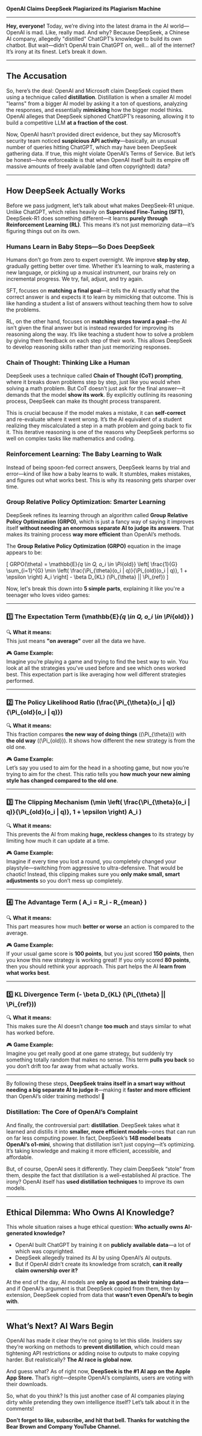 **OpenAI Claims DeepSeek Plagiarized its Plagiarism Machine**

---

**Hey, everyone!** Today, we’re diving into the latest drama in the AI world—OpenAI is mad. Like, really mad. And why? Because DeepSeek, a Chinese AI company, allegedly "distilled" ChatGPT’s knowledge to build its own chatbot. But wait—didn’t OpenAI train ChatGPT on, well… all of the internet? It’s irony at its finest. Let’s break it down.

---

## **The Accusation**

So, here’s the deal: OpenAI and Microsoft claim DeepSeek copied them using a technique called **distillation**. Distillation is when a smaller AI model "learns" from a bigger AI model by asking it a ton of questions, analyzing the responses, and essentially **mimicking** how the bigger model thinks. OpenAI alleges that DeepSeek siphoned ChatGPT’s reasoning, allowing it to build a competitive LLM **at a fraction of the cost**.

Now, OpenAI hasn’t provided direct evidence, but they say Microsoft’s security team noticed **suspicious API activity**—basically, an unusual number of queries hitting ChatGPT, which may have been DeepSeek gathering data. If true, this might violate OpenAI’s Terms of Service. But let’s be honest—how enforceable is that when OpenAI itself built its empire off massive amounts of freely available (and often copyrighted) data?

---

## **How DeepSeek Actually Works**

Before we pass judgment, let’s talk about what makes DeepSeek-R1 unique. Unlike ChatGPT, which relies heavily on **Supervised Fine-Tuning (SFT)**, DeepSeek-R1 does something different—it learns **purely through Reinforcement Learning (RL)**. This means it’s not just memorizing data—it’s figuring things out on its own.

### **Humans Learn in Baby Steps—So Does DeepSeek**
Humans don’t go from zero to expert overnight. We improve **step by step**, gradually getting better over time. Whether it’s learning to walk, mastering a new language, or picking up a musical instrument, our brains rely on incremental progress. We try, fail, adjust, and try again. 

SFT, focuses on **matching a final goal**—it tells the AI exactly what the correct answer is and expects it to learn by mimicking that outcome. This is like handing a student a list of answers without teaching them how to solve the problems.

RL, on the other hand, focuses on **matching steps toward a goal**—the AI isn’t given the final answer but is instead rewarded for improving its reasoning along the way. It’s like teaching a student how to solve a problem by giving them feedback on each step of their work. This allows DeepSeek to develop reasoning skills rather than just memorizing responses.

### **Chain of Thought: Thinking Like a Human**
DeepSeek uses a technique called **Chain of Thought (CoT) prompting**, where it breaks down problems step by step, just like you would when solving a math problem. But CoT doesn’t just ask for the final answer—it demands that the model **show its work**. By explicitly outlining its reasoning process, DeepSeek can make its thought process transparent. 

This is crucial because if the model makes a mistake, it can **self-correct** and re-evaluate where it went wrong. It’s the AI equivalent of a student realizing they miscalculated a step in a math problem and going back to fix it. This iterative reasoning is one of the reasons why DeepSeek performs so well on complex tasks like mathematics and coding.

### **Reinforcement Learning: The Baby Learning to Walk**
Instead of being spoon-fed correct answers, DeepSeek learns by trial and error—kind of like how a baby learns to walk. It stumbles, makes mistakes, and figures out what works best. This is why its reasoning gets sharper over time.

### **Group Relative Policy Optimization: Smarter Learning**
DeepSeek refines its learning through an algorithm called **Group Relative Policy Optimization (GRPO)**, which is just a fancy way of saying it improves itself **without needing an enormous separate AI to judge its answers**. That makes its training process **way more efficient** than OpenAI’s methods.

The **Group Relative Policy Optimization (GRPO)** equation in the image appears to be:

\[
GRPO(\theta) = \mathbb{E}_{q \in Q, o_i \in \Pi_{old}} \left[ \frac{1}{G} \sum_{i=1}^{G} \min \left( \frac{\Pi_{\theta}(o_i | q)}{\Pi_{old}(o_i | q)}, 1 + \epsilon \right) A_i \right] - \beta D_{KL} (\Pi_{\theta} || \Pi_{ref})
\]

Now, let's break this down into **5 simple parts**, explaining it like you're a teenager who loves video games:

---

### **1️⃣ The Expectation Term** \(\mathbb{E}_{q \in Q, o_i \in \Pi_{old}} \)
🔍 **What it means:**  
This just means **"on average"** over all the data we have.  

🎮 **Game Example:**  
Imagine you’re playing a game and trying to find the best way to win. You look at all the strategies you've used before and see which ones worked best. This expectation part is like averaging how well different strategies performed.

---

### **2️⃣ The Policy Likelihood Ratio** \(\frac{\Pi_{\theta}(o_i | q)}{\Pi_{old}(o_i | q)}\)
🔍 **What it means:**  
This fraction compares **the new way of doing things** (\(\Pi_{\theta}\)) with **the old way** (\(\Pi_{old}\)). It shows how different the new strategy is from the old one.

🎮 **Game Example:**  
Let’s say you used to aim for the head in a shooting game, but now you’re trying to aim for the chest. This ratio tells you **how much your new aiming style has changed compared to the old one**.

---

### **3️⃣ The Clipping Mechanism** \(\min \left( \frac{\Pi_{\theta}(o_i | q)}{\Pi_{old}(o_i | q)}, 1 + \epsilon \right) A_i \)
🔍 **What it means:**  
This prevents the AI from making **huge, reckless changes** to its strategy by limiting how much it can update at a time.

🎮 **Game Example:**  
Imagine if every time you lost a round, you completely changed your playstyle—switching from aggressive to ultra-defensive. That would be chaotic! Instead, this clipping makes sure you **only make small, smart adjustments** so you don’t mess up completely.

---

### **4️⃣ The Advantage Term** \( A_i = R_i - R_{mean} \)
🔍 **What it means:**  
This part measures how much **better or worse** an action is compared to the average.

🎮 **Game Example:**  
If your usual game score is **100 points**, but you just scored **150 points**, then you know this new strategy is working great! If you only scored **80 points**, then you should rethink your approach. This part helps the AI **learn from what works best**.

---

### **5️⃣ KL Divergence Term** \(- \beta D_{KL} (\Pi_{\theta} || \Pi_{ref})\)
🔍 **What it means:**  
This makes sure the AI doesn’t change **too much** and stays similar to what has worked before.

🎮 **Game Example:**  
Imagine you get really good at one game strategy, but suddenly try something totally random that makes no sense. This term **pulls you back** so you don’t drift too far away from what actually works.

--- 

By following these steps, **DeepSeek trains itself in a smart way without needing a big separate AI to judge it**—making it **faster and more efficient** than OpenAI’s older training methods! 🚀

### **Distillation: The Core of OpenAI’s Complaint**
And finally, the controversial part: **distillation**. DeepSeek takes what it learned and distills it into **smaller, more efficient models**—ones that can run on far less computing power. In fact, DeepSeek’s **14B model beats OpenAI’s o1-mini**, showing that distillation isn’t just copying—it’s optimizing. It’s taking knowledge and making it more efficient, accessible, and affordable.

But, of course, OpenAI sees it differently. They claim DeepSeek “stole” from them, despite the fact that distillation is a well-established AI practice. The irony? OpenAI itself has **used distillation techniques** to improve its own models.

---

## **Ethical Dilemma: Who Owns AI Knowledge?**

This whole situation raises a huge ethical question: **Who actually owns AI-generated knowledge?**

- OpenAI built ChatGPT by training it on **publicly available data**—a lot of which was copyrighted.
- DeepSeek allegedly trained its AI by using OpenAI’s AI outputs.
- But if OpenAI didn’t create its knowledge from scratch, **can it really claim ownership over it?**

At the end of the day, AI models are **only as good as their training data**—and if OpenAI’s argument is that DeepSeek copied from them, then by extension, DeepSeek copied from data that **wasn’t even OpenAI’s to begin with**.

---

## **What’s Next? AI Wars Begin**

OpenAI has made it clear they’re not going to let this slide. Insiders say they’re working on methods to **prevent distillation**, which could mean tightening API restrictions or adding noise to outputs to make copying harder. But realistically? **The AI race is global now.**

And guess what? As of right now, **DeepSeek is the #1 AI app on the Apple App Store.** That’s right—despite OpenAI’s complaints, users are voting with their downloads.

So, what do you think? Is this just another case of AI companies playing dirty while pretending they own intelligence itself? Let’s talk about it in the comments!

**Don’t forget to like, subscribe, and hit that bell. Thanks for watching the Bear Brown and Company YouTube Channel.**




